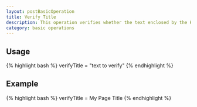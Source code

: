 ```yaml
---
layout: postBasicOperation
title: Verify Title
description: This operation verifies whether the text enclosed by the HTML title tag matches the given text.
category: basic operations
---
```


## Usage
{% highlight bash %}
verifyTitle = "text to verify"
{% endhighlight %}

## Example
{% highlight bash %}
verifyTitle = My Page Title
{% endhighlight %}


